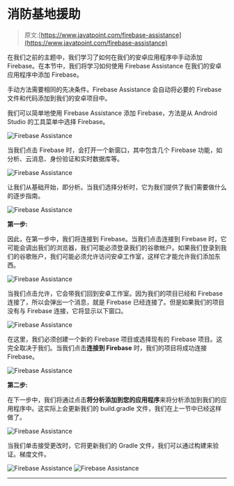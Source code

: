 # 消防基地援助

> 原文:[https://www.javatpoint.com/firebase-assistance](https://www.javatpoint.com/firebase-assistance)

在我们之前的主题中，我们学习了如何在我们的安卓应用程序中手动添加 Firebase。在本节中，我们将学习如何使用 Firebase Assistance 在我们的安卓应用程序中添加 Firebase。

手动方法需要相同的先决条件。Firebase Assistance 会自动将必要的 Firebase 文件和代码添加到我们的安卓项目中。

我们可以简单地使用 Firebase Assistance 添加 Firebase，方法是从 Android Studio 的工具菜单中选择 Firebase。

![Firebase Assistance](../Images/3bc98f4964896ddfac8238dac43d221c.png)

当我们点击 Firebase 时，会打开一个新窗口，其中包含几个 Firebase 功能，如分析、云消息、身份验证和实时数据库等。

![Firebase Assistance](../Images/c6d283fcbc5cf574de2bf41c70859e3f.png)

让我们从基础开始，即分析。当我们选择分析时，它为我们提供了我们需要做什么的逐步指南。

![Firebase Assistance](../Images/2b97852473267307f0d2e1990cc48d90.png)

**第一步:**

因此，在第一步中，我们将连接到 Firebase。当我们点击连接到 Firebase 时，它可能会调出我们的浏览器，我们可能必须登录我们的谷歌帐户。如果我们登录到我们的谷歌账户，我们可能必须允许访问安卓工作室，这样它才能允许我们添加东西。

![Firebase Assistance](../Images/3bb73335fb97f441b372ead103c0b382.png)

当我们点击允许，它会带我们回到安卓工作室。因为我们的项目已经和 Firebase 连接了，所以会弹出一个消息，就是 Firebase 已经连接了。但是如果我们的项目没有与 Firebase 连接，它将显示以下窗口。

![Firebase Assistance](../Images/0be189ea47237f7de0b87bcd8bf18dbe.png)

在这里，我们必须创建一个新的 Firebase 项目或选择现有的 Firebase 项目。这完全取决于我们。当我们点击**连接到 Firebase** 时，我们的项目将成功连接 Firebase。

![Firebase Assistance](../Images/a03614404b9bad0a1f317dab11b6bb41.png)

**第二步:**

在下一步中，我们将通过点击**将分析添加到您的应用程序**来将分析添加到我们的应用程序中。这实际上会更新我们的 build.gradle 文件，我们在上一节中已经这样做了。

![Firebase Assistance](../Images/0d56130048c007b0c9e1bfccfb3afe76.png)

当我们单击接受更改时，它将更新我们的 Gradle 文件，我们可以通过构建来验证。梯度文件。

![Firebase Assistance](../Images/befc353872cb949cee83665fc149ab5c.png)
![Firebase Assistance](../Images/3f9b07f48dacca9cdb305dd4275806a4.png)

* * *